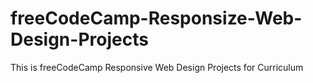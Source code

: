 # freeCodeCamp-Responsize-Web-Design-Projects
This is freeCodeCamp Responsive Web Design Projects for Curriculum 
